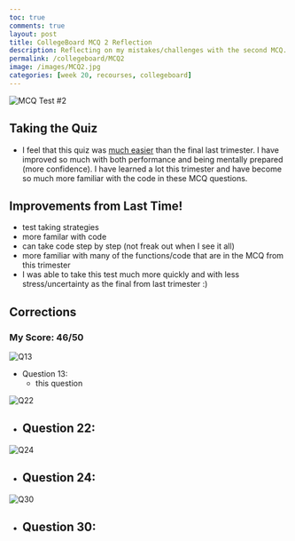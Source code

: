 ```yaml
---
toc: true
comments: true
layout: post
title: CollegeBoard MCQ 2 Reflection 
description: Reflecting on my mistakes/challenges with the second MCQ.
permalink: /collegeboard/MCQ2
image: /images/MCQ2.jpg
categories: [week 20, recourses, collegeboard]
---
```


![MCQ Test #2]({{site.baseurl}}/images/MCQ2.jpg)

## Taking the Quiz
- I feel that this quiz was <u>much easier</u> than the final last trimester. I have improved so much with both performance and being mentally prepared (more confidence). I have learned a lot this trimester and have become so much more familiar with the code in these MCQ questions.

## Improvements from Last Time!
- test taking strategies
- more familar with code
- can take code step by step (not freak out when I see it all) 
- more familiar with many of the functions/code that are in the MCQ from this trimester
- I was able to take this test much more quickly and with less stress/uncertainty as the final from last trimester :)


## Corrections
### My Score: 46/50

![Q13]({{site.baseurl}}/images/Q13.jpg)
- Question 13: 
    - this question

![Q22]({{site.baseurl}}/images/Q22.jpg)
- Question 22:
    - 

![Q24]({{site.baseurl}}/images/Q24.jpg)
- Question 24:
    - 

![Q30]({{site.baseurl}}/images/Q30.jpg)
- Question 30:
    - 